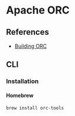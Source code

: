 # Apache ORC

## References

- [Building ORC](https://orc.apache.org/docs/building.html)

## CLI

### Installation

#### Homebrew

```sh
brew install orc-tools
```
